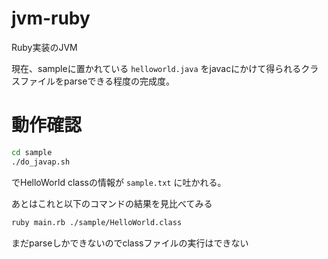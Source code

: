 # jvm-ruby
Ruby実装のJVM

現在、sampleに置かれている `helloworld.java` をjavacにかけて得られるクラスファイルをparseできる程度の完成度。

# 動作確認
```sh
cd sample
./do_javap.sh
```

でHelloWorld classの情報が `sample.txt` に吐かれる。

あとはこれと以下のコマンドの結果を見比べてみる
```sh
ruby main.rb ./sample/HelloWorld.class   
```

まだparseしかできないのでclassファイルの実行はできない